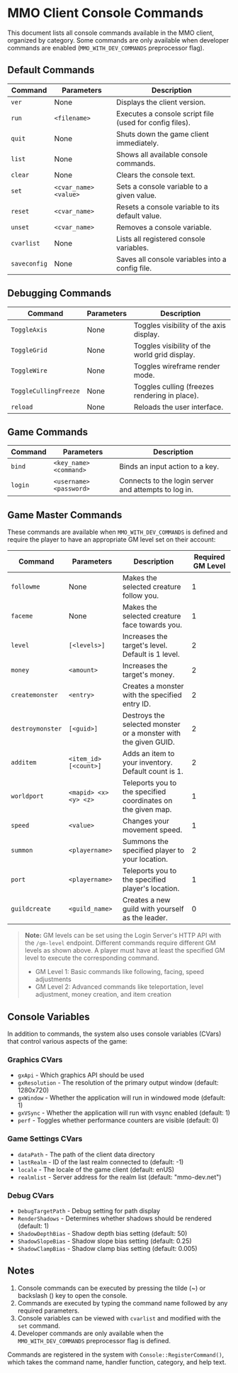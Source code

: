 # MMO Client Console Commands

This document lists all console commands available in the MMO client, organized by category. Some commands are only available when developer commands are enabled (`MMO_WITH_DEV_COMMANDS` preprocessor flag).

## Default Commands

| Command | Parameters | Description |
|---------|------------|-------------|
| `ver` | None | Displays the client version. |
| `run` | `<filename>` | Executes a console script file (used for config files). |
| `quit` | None | Shuts down the game client immediately. |
| `list` | None | Shows all available console commands. |
| `clear` | None | Clears the console text. |
| `set` | `<cvar_name> <value>` | Sets a console variable to a given value. |
| `reset` | `<cvar_name>` | Resets a console variable to its default value. |
| `unset` | `<cvar_name>` | Removes a console variable. |
| `cvarlist` | None | Lists all registered console variables. |
| `saveconfig` | None | Saves all console variables into a config file. |

## Debugging Commands

| Command | Parameters | Description |
|---------|------------|-------------|
| `ToggleAxis` | None | Toggles visibility of the axis display. |
| `ToggleGrid` | None | Toggles visibility of the world grid display. |
| `ToggleWire` | None | Toggles wireframe render mode. |
| `ToggleCullingFreeze` | None | Toggles culling (freezes rendering in place). |
| `reload` | None | Reloads the user interface. |

## Game Commands

| Command | Parameters | Description |
|---------|------------|-------------|
| `bind` | `<key_name> <command>` | Binds an input action to a key. |
| `login` | `<username> <password>` | Connects to the login server and attempts to log in. |

## Game Master Commands

These commands are available when `MMO_WITH_DEV_COMMANDS` is defined and require the player to have an appropriate GM level set on their account:

| Command | Parameters | Description | Required GM Level |
|---------|------------|-------------|------------------|
| `followme` | None | Makes the selected creature follow you. | 1 |
| `faceme` | None | Makes the selected creature face towards you. | 1 |
| `level` | `[<levels>]` | Increases the target's level. Default is 1 level. | 2 |
| `money` | `<amount>` | Increases the target's money. | 2 |
| `createmonster` | `<entry>` | Creates a monster with the specified entry ID. | 2 |
| `destroymonster` | `[<guid>]` | Destroys the selected monster or a monster with the given GUID. | 2 |
| `additem` | `<item_id> [<count>]` | Adds an item to your inventory. Default count is 1. | 2 |
| `worldport` | `<mapid> <x> <y> <z>` | Teleports you to the specified coordinates on the given map. | 1 |
| `speed` | `<value>` | Changes your movement speed. | 1 |
| `summon` | `<playername>` | Summons the specified player to your location. | 2 |
| `port` | `<playername>` | Teleports you to the specified player's location. | 1 |
| `guildcreate` | `<guild_name>` | Creates a new guild with yourself as the leader. | 0 |

> **Note:** GM levels can be set using the Login Server's HTTP API with the `/gm-level` endpoint. Different commands require different GM levels as shown above. A player must have at least the specified GM level to execute the corresponding command.
>
> - GM Level 1: Basic commands like following, facing, speed adjustments
> - GM Level 2: Advanced commands like teleportation, level adjustment, money creation, and item creation

## Console Variables

In addition to commands, the system also uses console variables (CVars) that control various aspects of the game:

### Graphics CVars
- `gxApi` - Which graphics API should be used
- `gxResolution` - The resolution of the primary output window (default: 1280x720)
- `gxWindow` - Whether the application will run in windowed mode (default: 1)
- `gxVSync` - Whether the application will run with vsync enabled (default: 1)
- `perf` - Toggles whether performance counters are visible (default: 0)

### Game Settings CVars
- `dataPath` - The path of the client data directory
- `lastRealm` - ID of the last realm connected to (default: -1)
- `locale` - The locale of the game client (default: enUS)
- `realmlist` - Server address for the realm list (default: "mmo-dev.net")

### Debug CVars
- `DebugTargetPath` - Debug setting for path display
- `RenderShadows` - Determines whether shadows should be rendered (default: 1)
- `ShadowDepthBias` - Shadow depth bias setting (default: 50)
- `ShadowSlopeBias` - Shadow slope bias setting (default: 0.25)
- `ShadowClampBias` - Shadow clamp bias setting (default: 0.005)

## Notes

1. Console commands can be executed by pressing the tilde (~) or backslash (\) key to open the console.
2. Commands are executed by typing the command name followed by any required parameters.
3. Console variables can be viewed with `cvarlist` and modified with the `set` command.
4. Developer commands are only available when the `MMO_WITH_DEV_COMMANDS` preprocessor flag is defined.

Commands are registered in the system with `Console::RegisterCommand()`, which takes the command name, handler function, category, and help text.